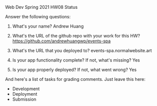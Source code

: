 
Web Dev Spring 2021 HW08 Status

Answer the following questions:


1. What's your name?
Andrew Huang


2. What's the URL of the github repo with your work for this HW?
https://github.com/andrewhuangwp/events-spa


3. What's the URL that you deployed to?
events-spa.normalwebsite.art


4. Is your app functionality complete? If not, what's missing?
Yes


5. Is your app properly deployed? If not, what went wrong?
Yes




And here's a list of tasks for grading comments. Just leave this here:
 - Development
 - Deployment
 - Submission
